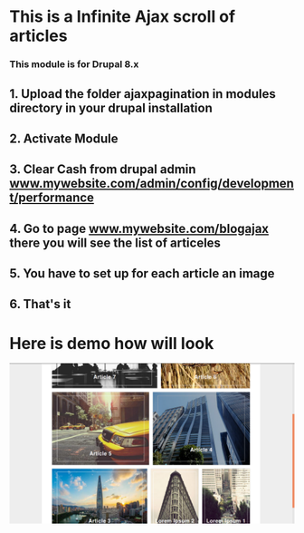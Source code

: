 # This is a Infinite Ajax scroll of articles
### This module is for Drupal 8.x 

## 1. Upload the folder ajaxpagination in modules directory in your drupal installation
## 2. Activate Module
## 3. Clear Cash from drupal admin www.mywebsite.com/admin/config/development/performance
## 4. Go to page www.mywebsite.com/blogajax there you will see the list of articeles
## 5. You have to set up for each article an image 
## 6. That's it

# Here is demo how will look 
![Demo](https://github.com/korneliu3/Drupal-8.x-infinite-scroll-ajax/blob/master/infinite_scroll.png?raw=true)

